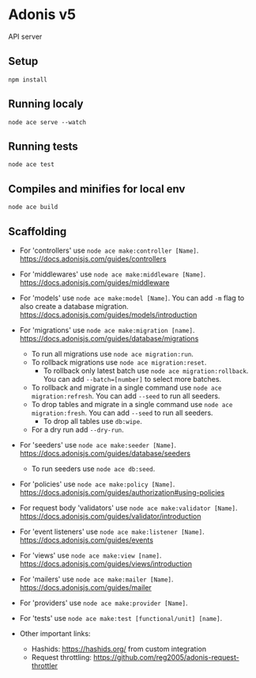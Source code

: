 # Adonis v5

API server

## Setup

```
npm install
```

## Running localy

```
node ace serve --watch
```

## Running tests

```
node ace test
```

## Compiles and minifies for local env

```
node ace build
```

## Scaffolding

- For 'controllers' use `node ace make:controller [Name]`. https://docs.adonisjs.com/guides/controllers

- For 'middlewares' use `node ace make:middleware [Name]`. https://docs.adonisjs.com/guides/middleware

- For 'models' use `node ace make:model [Name]`. You can add `-m` flag to also create a database migration. https://docs.adonisjs.com/guides/models/introduction

- For 'migrations' use `node ace make:migration [name]`. https://docs.adonisjs.com/guides/database/migrations
  - To run all migrations use `node ace migration:run`.
  - To rollback migrations use `node ace migration:reset`.
    - To rollback only latest batch use `node ace migration:rollback`. You can add `--batch=[number]` to select more batches.
  - To rollback and migrate in a single command use `node ace migration:refresh`. You can add `--seed` to run all seeders.
  - To drop tables and migrate in a single command use `node ace migration:fresh`. You can add `--seed` to run all seeders.
    - To drop all tables use `db:wipe`.
  - For a dry run add `--dry-run`.
- For 'seeders' use `node ace make:seeder [Name]`. https://docs.adonisjs.com/guides/database/seeders

  - To run seeders use `node ace db:seed`.

- For 'policies' use `node ace make:policy [Name]`. https://docs.adonisjs.com/guides/authorization#using-policies

- For request body 'validators' use `node ace make:validator [Name]`. https://docs.adonisjs.com/guides/validator/introduction

- For 'event listeners' use `node ace make:listener [Name]`. https://docs.adonisjs.com/guides/events

- For 'views' use `node ace make:view [name]`. https://docs.adonisjs.com/guides/views/introduction

- For 'mailers' use `node ace make:mailer [Name]`. https://docs.adonisjs.com/guides/mailer

- For 'providers' use `node ace make:provider [Name]`.

- For 'tests' use `node ace make:test [functional/unit] [name]`.

- Other important links:
  - Hashids: https://hashids.org/ from custom integration
  - Request throttling: https://github.com/reg2005/adonis-request-throttler
